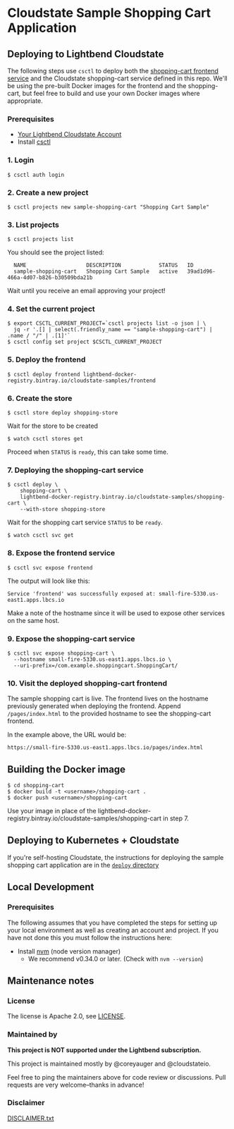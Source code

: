 
# Cloudstate Sample Shopping Cart Application

## Deploying to Lightbend Cloudstate

The following steps use `csctl` to deploy both the [shopping-cart frontend
service](https://github.com/cloudstateio/samples-ui-shoppingcart) and the
Cloudstate shopping-cart service defined in this repo. We'll be using the
pre-built Docker images for the frontend and the shopping-cart, but feel free to
build and use your own Docker images where appropriate.

### Prerequisites

* [Your Lightbend Cloudstate Account](https://docs.lbcs.io/gettingstarted/account.html)
* Install [csctl](https://docs.lbcs.io/getting-started/set-up-development-env.html)

### 1. Login

```shell
$ csctl auth login
```

### 2. Create a new project

```shell
$ csctl projects new sample-shopping-cart "Shopping Cart Sample"
```

### 3. List projects

```shell
$ csctl projects list
```

You should see the project listed:

```shell
  NAME                   DESCRIPTION            STATUS   ID
  sample-shopping-cart   Shopping Cart Sample   active   39ad1d96-466a-4d07-b826-b30509bda21b
```

Wait until you receive an email approving your project!

### 4. Set the current project

```shell
$ export CSCTL_CURRENT_PROJECT=`csctl projects list -o json | \
  jq -r '.[] | select(.friendly_name == "sample-shopping-cart") | .name / "/" | .[1]'`
$ csctl config set project $CSCTL_CURRENT_PROJECT
```

### 5. Deploy the frontend

```shell
$ csctl deploy frontend lightbend-docker-registry.bintray.io/cloudstate-samples/frontend
```

### 6. Create the store

```shell
$ csctl store deploy shopping-store
```

Wait for the store to be created

```shell
$ watch csctl stores get
```

Proceed when `STATUS` is `ready`, this can take some time.

### 7. Deploying the shopping-cart service

```shell
$ csctl deploy \
    shopping-cart \
    lightbend-docker-registry.bintray.io/cloudstate-samples/shopping-cart \
    --with-store shopping-store
```

Wait for the shopping cart service `STATUS` to be `ready`.

```shell
$ watch csctl svc get

```

### 8. Expose the frontend service

```shell
$ csctl svc expose frontend
```

The output will look like this:

```shell
Service 'frontend' was successfully exposed at: small-fire-5330.us-east1.apps.lbcs.io
```

Make a note of the hostname since it will be used to expose other services on the same host.

### 9. Expose the shopping-cart service

```shell
$ csctl svc expose shopping-cart \
  --hostname small-fire-5330.us-east1.apps.lbcs.io \
  --uri-prefix=/com.example.shoppingcart.ShoppingCart/
```

### 10. Visit the deployed shopping-cart frontend

The sample shopping cart is live. The frontend lives on the hostname previously
generated when deploying the frontend. Append `/pages/index.html` to the
provided hostname to see the shopping-cart frontend.

In the example above, the URL would be:
```
https://small-fire-5330.us-east1.apps.lbcs.io/pages/index.html
```

## Building the Docker image

```shell
$ cd shopping-cart
$ docker build -t <username>/shopping-cart .
$ docker push <username>/shopping-cart
```

Use your image in place of the
lightbend-docker-registry.bintray.io/cloudstate-samples/shopping-cart
in step 7.

## Deploying to Kubernetes + Cloudstate

If you're self-hosting Cloudstate, the instructions for deploying the sample
shopping cart application are in the
[`deploy` directory](./deploy/README.md)

## Local Development

### Prerequisites

The following assumes that you have completed the steps for setting up your local environment as well as creating an account and project.  If you have not done this you must follow the instructions here:

* Install [nvm](https://github.com/nvm-sh/nvm#install--update-script) (node version manager)
  * We recommend v0.34.0 or later.  (Check with `nvm --version`)

## Maintenance notes

### License

The license is Apache 2.0, see [LICENSE](LICENSE).

### Maintained by

__This project is NOT supported under the Lightbend subscription.__

This project is maintained mostly by @coreyauger and @cloudstateio.

Feel free to ping the maintainers above for code review or discussions. Pull requests are very welcome–thanks in advance!

### Disclaimer

[DISCLAIMER.txt](DISCLAIMER.txt)
